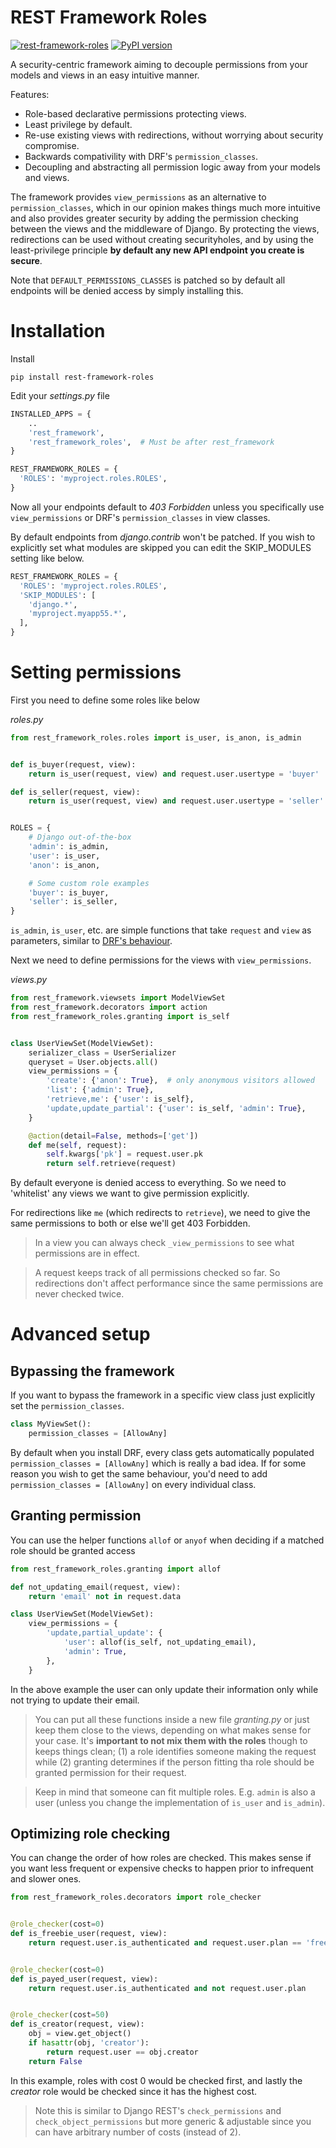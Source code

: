 REST Framework Roles
====================

[![rest-framework-roles](https://circleci.com/gh/Pithikos/rest-framework-roles.svg?style=svg)](https://circleci.com/gh/Pithikos/rest-framework-roles) [![PyPI version](https://badge.fury.io/py/rest-framework-roles.svg)](https://badge.fury.io/py/rest-framework-roles)

A security-centric framework aiming to decouple permissions from your models and views in an easy intuitive manner.

Features:

  - Role-based declarative permissions protecting views.
  - Least privilege by default.
  - Re-use existing views with redirections, without worrying about security compromise.
  - Backwards compativility with DRF's `permission_classes`.
  - Decoupling and abstracting all permission logic away from your models and views.

The framework provides `view_permissions` as an alternative to `permission_classes`, which in our opinion makes things much more intuitive and also provides greater security by adding the permission checking between the views and the middleware of Django. By protecting the views, redirections can be used without creating securityholes, and by using the least-privilege principle **by default any new API endpoint you create is secure**.

Note that `DEFAULT_PERMISSIONS_CLASSES` is patched so by default all endpoints will be denied access by simply installing this.


Installation
============

Install

    pip install rest-framework-roles

Edit your *settings.py* file

```python
INSTALLED_APPS = {
    ..
    'rest_framework',
    'rest_framework_roles',  # Must be after rest_framework
}

REST_FRAMEWORK_ROLES = {
  'ROLES': 'myproject.roles.ROLES',
}
```

Now all your endpoints default to *403 Forbidden* unless you specifically use `view_permissions` or DRF's `permission_classes` in view classes.

By default endpoints from *django.contrib* won't be patched. If you wish to explicitly set what modules are skipped you can edit the SKIP_MODULES setting like below.

```python
REST_FRAMEWORK_ROLES = {
  'ROLES': 'myproject.roles.ROLES',
  'SKIP_MODULES': [
    'django.*',
    'myproject.myapp55.*',
  ],
}
```


Setting permissions
===================


First you need to define some roles like below

*roles.py*
```python
from rest_framework_roles.roles import is_user, is_anon, is_admin


def is_buyer(request, view):
    return is_user(request, view) and request.user.usertype = 'buyer'

def is_seller(request, view):
    return is_user(request, view) and request.user.usertype = 'seller'


ROLES = {
    # Django out-of-the-box
    'admin': is_admin,
    'user': is_user,
    'anon': is_anon,

    # Some custom role examples
    'buyer': is_buyer,
    'seller': is_seller,
}
```

`is_admin`, `is_user`, etc. are simple functions that take `request` and `view` as parameters, similar to [DRF's behaviour](https://www.django-rest-framework.org/api-guide/permissions/).


Next we need to define permissions for the views with `view_permissions`.

*views.py*
```python
from rest_framework.viewsets import ModelViewSet
from rest_framework.decorators import action
from rest_framework_roles.granting import is_self


class UserViewSet(ModelViewSet):
    serializer_class = UserSerializer
    queryset = User.objects.all()
    view_permissions = {
        'create': {'anon': True},  # only anonymous visitors allowed
        'list': {'admin': True}, 
        'retrieve,me': {'user': is_self},
        'update,update_partial': {'user': is_self, 'admin': True},
    }

    @action(detail=False, methods=['get'])
    def me(self, request):
        self.kwargs['pk'] = request.user.pk
        return self.retrieve(request)
```

By default everyone is denied access to everything. So we need to 'whitelist' any views
we want to give permission explicitly.

For redirections like `me` (which redirects to `retrieve`), we need to give the same permissions to both or else we'll get 403 Forbidden.

> In a view you can always check `_view_permissions` to see what permissions are in effect.

> A request keeps track of all permissions checked so far. So  redirections don't affect performance since the same permissions are never checked twice.


Advanced setup
==============

Bypassing the framework
-----------------------
If you want to bypass the framework in a specific view class just explicitly set the `permission_classes`.

```python
class MyViewSet():
    permission_classes = [AllowAny]
```

By default when you install DRF, every class gets automatically populated `permission_classes = [AllowAny]` which is really a bad idea. If for some reason you wish to get the same behaviour, you'd need to add `permission_classes = [AllowAny]` on every individual class.


Granting permission
-------------------

You can use the helper functions `allof` or `anyof` when deciding if a matched role should
be granted access

```python
from rest_framework_roles.granting import allof

def not_updating_email(request, view):
    return 'email' not in request.data

class UserViewSet(ModelViewSet):
    view_permissions = {
        'update,partial_update': {
            'user': allof(is_self, not_updating_email),
            'admin': True,
        },
    }
```

In the above example the user can only update their information only while not trying to update their email.

> You can put all these functions inside a new file *granting.py* or just keep them close to the views, depending on what makes sense for your case. It's **important to not mix them with the roles** though to keeps things clean; (1) a role identifies someone making the request while (2) granting determines if the person fitting tha role should be granted permission for their request. 

> Keep in mind that someone can fit multiple roles. E.g. `admin` is also a user (unless you change the implementation of `is_user` and `is_admin`).


Optimizing role checking
------------------------

You can change the order of how roles are checked. This makes sense if you want
less frequent or expensive checks to happen prior to infrequent and slower ones.


```python
from rest_framework_roles.decorators import role_checker


@role_checker(cost=0)
def is_freebie_user(request, view):
    return request.user.is_authenticated and request.user.plan == 'freebie'


@role_checker(cost=0)
def is_payed_user(request, view):
    return request.user.is_authenticated and not request.user.plan


@role_checker(cost=50)
def is_creator(request, view):
    obj = view.get_object()
    if hasattr(obj, 'creator'):
        return request.user == obj.creator
    return False
```

In this example, roles with cost 0 would be checked first, and lastly the *creator* role would be checked since it has the highest cost.

> Note this is similar to Django REST's `check_permissions` and `check_object_permissions` but more generic & adjustable since you can have arbitrary number of costs (instead of 2).
